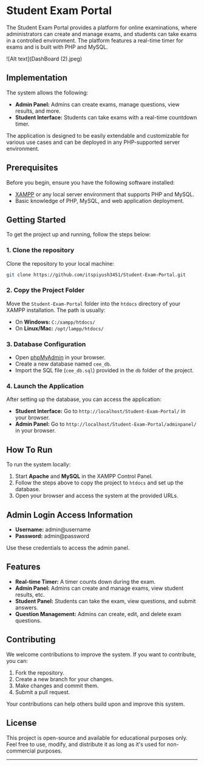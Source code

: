 # Student Exam Portal


The Student Exam Portal provides a platform for online examinations, where administrators can create and manage exams, and students can take exams in a controlled environment. The platform features a real-time timer for exams and is built with PHP and MySQL.




![Alt text](DashBoard (2).jpeg)


## Implementation

The system allows the following:

- **Admin Panel:** Admins can create exams, manage questions, view results, and more.
- **Student Interface:** Students can take exams with a real-time countdown timer.

The application is designed to be easily extendable and customizable for various use cases and can be deployed in any PHP-supported server environment.

## Prerequisites

Before you begin, ensure you have the following software installed:

- [XAMPP](https://www.apachefriends.org/index.html) or any local server environment that supports PHP and MySQL.
- Basic knowledge of PHP, MySQL, and web application deployment.

## Getting Started

To get the project up and running, follow the steps below:

### 1. Clone the repository

Clone the repository to your local machine:

```bash
git clone https://github.com/itspiyush3451/Student-Exam-Portal.git
```
### 2. Copy the Project Folder

Move the `Student-Exam-Portal` folder into the `htdocs` directory of your XAMPP installation. The path is usually:

- On **Windows:** `C:/xampp/htdocs/`
- On **Linux/Mac:** `/opt/lampp/htdocs/`

### 3. Database Configuration

- Open [phpMyAdmin](http://localhost/phpmyadmin/) in your browser.
- Create a new database named `cee_db`.
- Import the SQL file (`cee_db.sql`) provided in the `db` folder of the project.

### 4. Launch the Application

After setting up the database, you can access the application:

- **Student Interface:** Go to `http://localhost/Student-Exam-Portal/` in your browser.
- **Admin Panel:** Go to `http://localhost/Student-Exam-Portal/adminpanel/` in your browser.

## How To Run

To run the system locally:

1. Start **Apache** and **MySQL** in the XAMPP Control Panel.
2. Follow the steps above to copy the project to `htdocs` and set up the database.
3. Open your browser and access the system at the provided URLs.

## Admin Login Access Information

- **Username:** admin@username
- **Password:** admin@password

Use these credentials to access the admin panel.

## Features

- **Real-time Timer:** A timer counts down during the exam.
- **Admin Panel:** Admins can create and manage exams, view student results, etc.
- **Student Panel:** Students can take the exam, view questions, and submit answers.
- **Question Management:** Admins can create, edit, and delete exam questions.

## Contributing

We welcome contributions to improve the system. If you want to contribute, you can:

1. Fork the repository.
2. Create a new branch for your changes.
3. Make changes and commit them.
4. Submit a pull request.

Your contributions can help others build upon and improve this system.

## License

This project is open-source and available for educational purposes only. Feel free to use, modify, and distribute it as long as it's used for non-commercial purposes.

---

